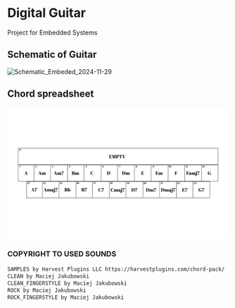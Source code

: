 # Digital Guitar
Project for Embedded Systems     
## Schematic of Guitar
![Schematic_Embeded_2024-11-29](https://github.com/user-attachments/assets/5c958868-0854-4336-9f01-a84b4093d445)       
   
## Chord spreadsheet 
![spreadsheet_chords](https://raw.githubusercontent.com/OskarSzafer/digital-guitar/refs/heads/main/chords_spreadsheet.png)     
   
### COPYRIGHT TO USED SOUNDS
```
SAMPLES by Harvest Plugins LLC https://harvestplugins.com/chord-pack/
CLEAN by Maciej Jakubowski
CLEAN_FINGERSTYLE by Maciej Jakubowski
ROCK by Maciej Jakubowski
ROCK_FINGERSTYLE by Maciej Jakubowski
```
